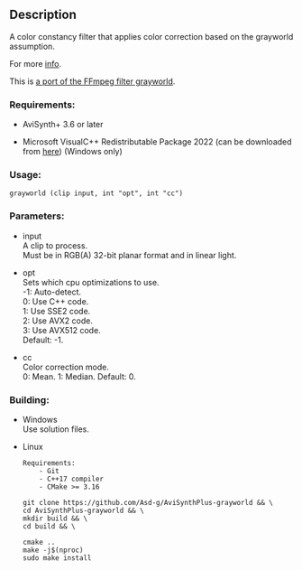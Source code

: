 ## Description

A color constancy filter that applies color correction based on the grayworld assumption.

For more [info](https://www.researchgate.net/publication/275213614_A_New_Color_Correction_Method_for_Underwater_Imaging).

This is [a port of the FFmpeg filter grayworld](https://github.com/FFmpeg/FFmpeg/blob/master/libavfilter/vf_grayworld.c).

### Requirements:

- AviSynth+ 3.6 or later

- Microsoft VisualC++ Redistributable Package 2022 (can be downloaded from [here](https://github.com/abbodi1406/vcredist/releases)) (Windows only)

### Usage:

```
grayworld (clip input, int "opt", int "cc")
```

### Parameters:

- input\
    A clip to process.\
    Must be in RGB(A) 32-bit planar format and in linear light.

- opt\
    Sets which cpu optimizations to use.\
    -1: Auto-detect.\
    0: Use C++ code.\
    1: Use SSE2 code.\
    2: Use AVX2 code.\
    3: Use AVX512 code.\
    Default: -1.

- cc\
    Color correction mode.\
    0: Mean.
    1: Median.
    Default: 0.

### Building:

- Windows\
    Use solution files.

- Linux
    ```
    Requirements:
        - Git
        - C++17 compiler
        - CMake >= 3.16
    ```
    ```
    git clone https://github.com/Asd-g/AviSynthPlus-grayworld && \
    cd AviSynthPlus-grayworld && \
    mkdir build && \
    cd build && \

    cmake ..
    make -j$(nproc)
    sudo make install
    ```
